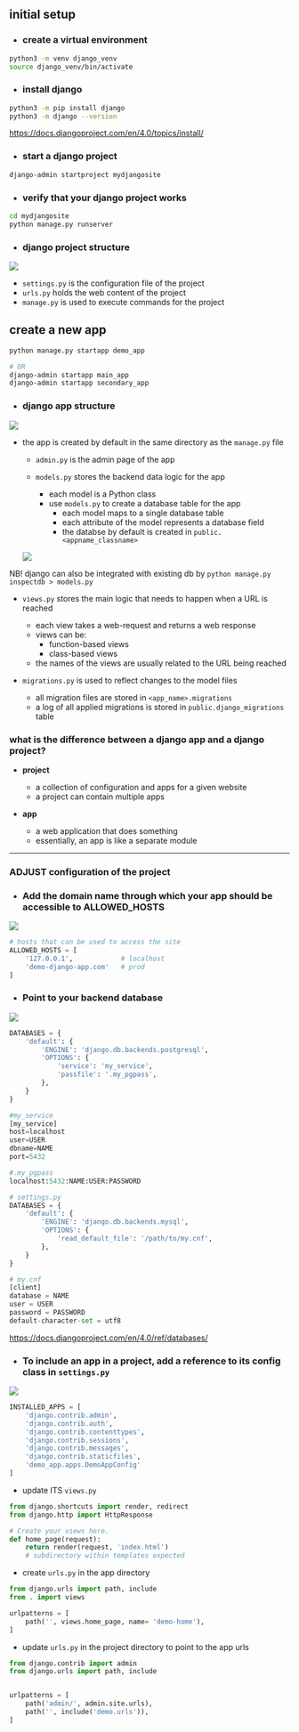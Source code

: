 ## initial setup
* ### create a virtual environment
```bash
python3 -m venv django_venv
source django_venv/bin/activate
```

* ### install django
```bash
python3 -m pip install django
python3 -m django --version
```
https://docs.djangoproject.com/en/4.0/topics/install/


* ### start a django project
```bash
django-admin startproject mydjangosite
```

* ### verify that your django project works
```bash
cd mydjangosite
python manage.py runserver
```

* ### django project structure
![](images/mydjangosites.png)
* `settings.py` is the configuration file of the project
* `urls.py` holds the web content of the project
* `manage.py` is used to execute commands for the project

## create a new app
```bash
python manage.py startapp demo_app

# OR  
django-admin startapp main_app
django-admin startapp secondary_app
```

* ### django app structure
![](images/demo-app.png)
* the app is created by default in the same directory as the `manage.py` file
  * `admin.py` is the admin page of the app
  
  * `models.py` stores the backend data logic for the app
    * each model is a Python class
    * use `models.py` to create a database table for the app
      * each model maps to a single database table
      * each attribute of the model represents a database field
      * the databse by default is created in `public.<appname_classname>`
  

  ![](images/create-db-tables-with-django.png)

NB! django can also be integrated with existing db by `python manage.py inspectdb > models.py`


  * `views.py` stores the main logic that needs to happen when a URL is reached
    * each view takes a web-request and returns a web response
    * views can be: 
      * function-based views
      * class-based views
    * the names of the views are usually related to the URL being reached
    

  * `migrations.py` is used to reflect changes to the model files
    * all migration files are stored in `<app_name>.migrations`
    * a log of all applied migrations is stored in `public.django_migrations` table

### what is the difference between a django app and a django project?
* **project**
  * a collection of configuration and apps for a given website
  * a project can contain multiple apps

* **app**
  * a web application that does something
  * essentially, an app is like a separate module

---------

### ADJUST configuration of the project

* ### **Add the domain name** through which your app should be accessible to **ALLOWED_HOSTS**

![](images/alllowed-hosts-default.png)

```python
# hosts that can be used to access the site
ALLOWED_HOSTS = [
    '127.0.0.1',            # localhost
    'demo-django-app.com'   # prod
]
```

* ### **Point to your backend database**

![](images/default-django-db.png)
```python
DATABASES = {
    'default': {
        'ENGINE': 'django.db.backends.postgresql',
        'OPTIONS': {
            'service': 'my_service',
            'passfile': '.my_pgpass',
        },
    }
}

#my_service
[my_service]
host=localhost
user=USER
dbname=NAME
port=5432

#.my_pgpass
localhost:5432:NAME:USER:PASSWORD
```

```python
# settings.py
DATABASES = {
    'default': {
        'ENGINE': 'django.db.backends.mysql',
        'OPTIONS': {
            'read_default_file': '/path/to/my.cnf',
        },
    }
}

# my.cnf
[client]
database = NAME
user = USER
password = PASSWORD
default-character-set = utf8
```

https://docs.djangoproject.com/en/4.0/ref/databases/

* ### **To include an app in a project**, add a reference to its config class in `settings.py`

![](images/installed-apps-default.png)
```python
INSTALLED_APPS = [
    'django.contrib.admin',
    'django.contrib.auth',
    'django.contrib.contenttypes',
    'django.contrib.sessions',
    'django.contrib.messages',
    'django.contrib.staticfiles',
    'demo_app.apps.DemoAppConfig'
]
```

* update ITS `views.py`
```python
from django.shortcuts import render, redirect
from django.http import HttpResponse

# Create your views here.
def home_page(request):
	return render(request, 'index.html')
	# subdirectory within templates expected
```


* create `urls.py` in the app directory
```python
from django.urls import path, include
from . import views

urlpatterns = [
    path('', views.home_page, name= 'demo-home'),
]
```

* update `urls.py` in the project directory to point to the app urls
```python
from django.contrib import admin
from django.urls import path, include


urlpatterns = [
    path('admin/', admin.site.urls),
    path('', include('demo.urls')),
]
```
